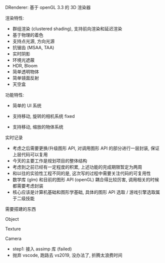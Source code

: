 DRenderer: 基于 openGL 3.3 的 3D 渲染器

渲染特性:

* 群组渲染 (clustered shading), 支持前向渲染和延迟渲染
* 基于物理的着色
* 支持点光源, 方向光源
* 抗锯齿 (MSAA, TAA)
* 实时阴影
* 环境光遮蔽
* HDR, Bloom
* 简单透明物体
* 简单镜面反射
* 天空盒

功能特性:

* 简单的 UI 系统

* 支持移动, 旋转的相机系统 fixed
* 支持移动, 缩放的物体系统 



实时记录

* 考虑之后需要更换/升级图形 API,  对调用图形 API 的部分进行一层封装, 保证上层代码可以复用
* 今天的主要工作是规划项目的整体结构
* 考虑到之前已经有一定程度的积累, 上述功能的完成期限暂定为两周
* 和以往的实验性工程不同的是, 这次写的过程中需要关注代码的可复用性
* 数学库 (glm) 和目前的图形 API (openGL) 耦合得比较厉害, 调用相关的时候都需要考虑封装
* 核心应该是计算机基础和图形学基础, 具体的图形 API 选取 / 游戏引擎选取属于二级技能

需要搭建的东西

Object

Texture

Camera

* step1: 接入 assimp 库 (failed)
* 抛弃 vscode, 跑路去 vs2019, 没办法了, 折腾太浪费时间







